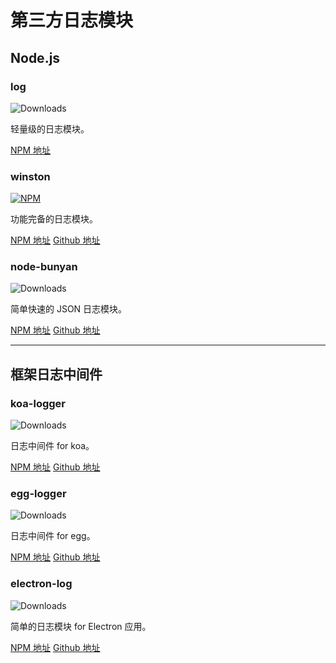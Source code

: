 # 第三方日志模块

## Node.js

### log
![Downloads](https://img.shields.io/npm/dm/log.svg)

轻量级的日志模块。

[NPM 地址](https://www.npmjs.com/package/log)

### winston
[![NPM](https://nodei.co/npm/winston.png?downloads=true&downloadRank=true)](https://nodei.co/npm/winston/)

功能完备的日志模块。

[NPM 地址](https://www.npmjs.com/package/winston)
[Github 地址](https://github.com/winstonjs/winston)

### node-bunyan
![Downloads](https://img.shields.io/npm/dm/node-bunyan.svg)

简单快速的 JSON 日志模块。

[NPM 地址](https://www.npmjs.com/package/bunyan)
[Github 地址](https://github.com/trentm/node-bunyan)

---

## 框架日志中间件

### koa-logger
![Downloads](https://img.shields.io/npm/dm/koa-logger.svg)

日志中间件 for koa。

[NPM 地址](https://www.npmjs.com/package/koa-logger)
[Github 地址](https://github.com/koajs/logger)

### egg-logger
![Downloads](https://img.shields.io/npm/dm/egg-logger.svg)

日志中间件 for egg。

[NPM 地址](https://www.npmjs.com/package/egg-logger)
[Github 地址](https://github.com/eggjs/egg-logger)

### electron-log
![Downloads](https://img.shields.io/npm/dm/electron-log.svg)

简单的日志模块 for Electron 应用。

[NPM 地址](https://www.npmjs.com/package/electron-log)
[Github 地址](https://github.com/megahertz/electron-log)

